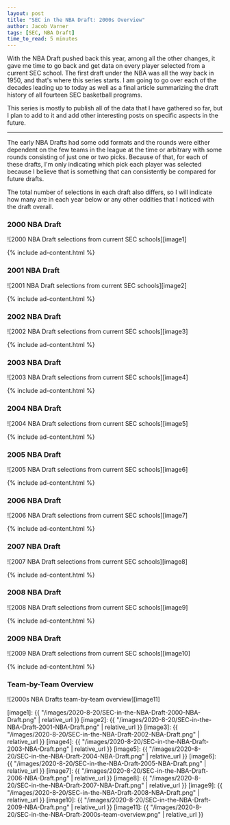 ```yaml
---
layout: post
title: "SEC in the NBA Draft: 2000s Overview"
author: Jacob Varner
tags: [SEC, NBA Draft]
time_to_read: 5 minutes
---
```


With the NBA Draft pushed back this year, among all the other changes, it gave me time to go back and get data on every player selected from a current SEC school. The first draft under the NBA was all the way back in 1950, and that's where this series starts. I am going to go over each of the decades leading up to today as well as a final article summarizing the draft history of all fourteen SEC basketball programs.

<!-- Make sure to check out other posts in this series: -->

<!-- [1950s NBA Drafts](% post_url 2020-8-15-sec-in-nba-draft-1950s-overview %}) -->

<!-- [1960s NBA Drafts](% post_url 2020-8-16-sec-in-nba-draft-1960s-overview %}) -->

<!-- [1970s NBA Drafts](% post_url 2020-8-17-sec-in-nba-draft-1970s-overview %}) -->

<!-- [1980s NBA Drafts](% post_url 2020-8-18-sec-in-nba-draft-1980s-overview %}) -->

<!-- [1990s NBA Drafts](% post_url 2020-8-19-sec-in-nba-draft-1990s-overview %}) -->

<!-- [2010s NBA Drafts](% post_url 2020-8-21-sec-in-nba-draft-2010s-overview %}) -->

<!-- [Overview by School](% post_url 2020-8-22-sec-in-nba-draft-team-by-team-overview %}) -->

This series is mostly to publish all of the data that I have gathered so far, but I plan to add to it and add other interesting posts on specific aspects in the future.

---

The early NBA Drafts had some odd formats and the rounds were either dependent on the few teams in the league at the time or arbitrary with some rounds consisting of just one or two picks. Because of that, for each of these drafts, I'm only indicating which pick each player was selected because I believe that is something that can consistently be compared for future drafts.

The total number of selections in each draft also differs, so I will indicate how many are in each year below or any other oddities that I noticed with the draft overall.

### 2000 NBA Draft

![2000 NBA Draft selections from current SEC schools][image1]

{% include ad-content.html %}

### 2001 NBA Draft

![2001 NBA Draft selections from current SEC schools][image2]

{% include ad-content.html %}

### 2002 NBA Draft

![2002 NBA Draft selections from current SEC schools][image3]

{% include ad-content.html %}

### 2003 NBA Draft

![2003 NBA Draft selections from current SEC schools][image4]

{% include ad-content.html %}

### 2004 NBA Draft

![2004 NBA Draft selections from current SEC schools][image5]

{% include ad-content.html %}

### 2005 NBA Draft

![2005 NBA Draft selections from current SEC schools][image6]

{% include ad-content.html %}

### 2006 NBA Draft

![2006 NBA Draft selections from current SEC schools][image7]

{% include ad-content.html %}

### 2007 NBA Draft

![2007 NBA Draft selections from current SEC schools][image8]

{% include ad-content.html %}

### 2008 NBA Draft

![2008 NBA Draft selections from current SEC schools][image9]

{% include ad-content.html %}

### 2009 NBA Draft

![2009 NBA Draft selections from current SEC schools][image10]

{% include ad-content.html %}

### Team-by-Team Overview

![2000s NBA Drafts team-by-team overview][image11]

[image1]: {{ "/images/2020-8-20/SEC-in-the-NBA-Draft-2000-NBA-Draft.png" | relative_url }}
[image2]: {{ "/images/2020-8-20/SEC-in-the-NBA-Draft-2001-NBA-Draft.png" | relative_url }}
[image3]: {{ "/images/2020-8-20/SEC-in-the-NBA-Draft-2002-NBA-Draft.png" | relative_url }}
[image4]: {{ "/images/2020-8-20/SEC-in-the-NBA-Draft-2003-NBA-Draft.png" | relative_url }}
[image5]: {{ "/images/2020-8-20/SEC-in-the-NBA-Draft-2004-NBA-Draft.png" | relative_url }}
[image6]: {{ "/images/2020-8-20/SEC-in-the-NBA-Draft-2005-NBA-Draft.png" | relative_url }}
[image7]: {{ "/images/2020-8-20/SEC-in-the-NBA-Draft-2006-NBA-Draft.png" | relative_url }}
[image8]: {{ "/images/2020-8-20/SEC-in-the-NBA-Draft-2007-NBA-Draft.png" | relative_url }}
[image9]: {{ "/images/2020-8-20/SEC-in-the-NBA-Draft-2008-NBA-Draft.png" | relative_url }}
[image10]: {{ "/images/2020-8-20/SEC-in-the-NBA-Draft-2009-NBA-Draft.png" | relative_url }}
[image11]: {{ "/images/2020-8-20/SEC-in-the-NBA-Draft-2000s-team-overview.png" | relative_url }}










